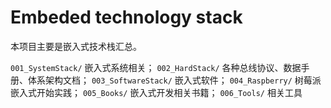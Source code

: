 # Embeded technology stack

本项目主要是嵌入式技术栈汇总。

`001_SystemStack/` 嵌入式系统相关；
`002_HardStack/` 各种总线协议、数据手册、体系架构文档；
`003_SoftwareStack/` 嵌入式软件；
`004_Raspberry/` 树莓派嵌入式开始实践；
`005_Books/` 嵌入式开发相关书籍；
`006_Tools/` 相关工具